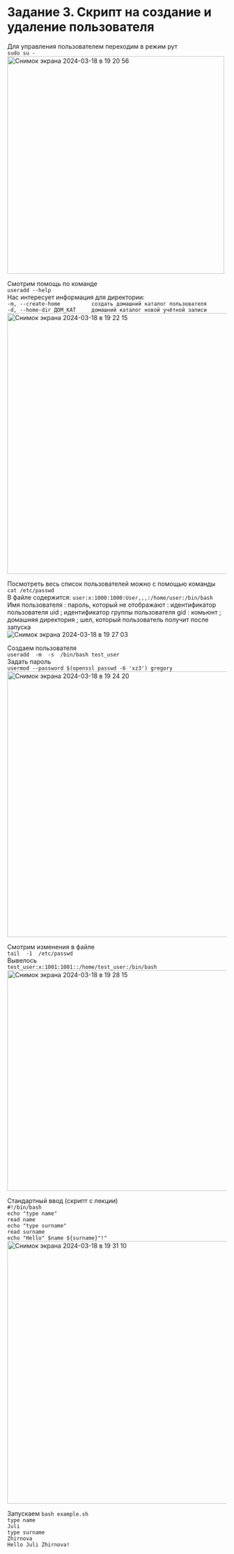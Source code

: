 # Задание 3. Скрипт на создание и удаление пользователя
Для управления пользователем переходим в режим рут    
`sudo su - `  
<img width="498" alt="Снимок экрана 2024-03-18 в 19 20 56" src="https://github.com/Katya6589/Semestr_6/assets/113089569/0700895b-bfbe-46f5-b43b-40581969e962">


Смотрим помощь по команде      
`useradd --help`      
Нас интересует информация для директории:       
`-m, --create-home         	создать домашний каталог пользователя`             
`-d, --home-dir ДОМ_КАТ    	домашний каталог новой учётной записи`   
<img width="597" alt="Снимок экрана 2024-03-18 в 19 22 15" src="https://github.com/Katya6589/Semestr_6/assets/113089569/f2e63203-a9b7-4968-859d-3458bd8bb43b">

Посмотреть весь список пользователей можно с помощью команды    
`cat /etc/passwd`     
В файле содержится: `user:x:1000:1000:User,,,:/home/user:/bin/bash`    
Имя пользователя : пароль, который не отображают : идентификатор пользователя uid ; идентификатор группы пользователя gid  : комьюнт ; домашняя директория ; шел, который пользователь получит после запуска   
![Снимок экрана 2024-03-18 в 19 27 03](https://github.com/Katya6589/Semestr_6/assets/113089569/4caa06ec-b537-435c-896a-fe42f660933c)


Создаем пользователя    
`useradd  -m  -s  /bin/bash test_user`    
Задать пароль    
`usermod --password $(openssl passwd -6 'xz3') gregory`    
<img width="608" alt="Снимок экрана 2024-03-18 в 19 24 20" src="https://github.com/Katya6589/Semestr_6/assets/113089569/873ec056-09a3-4225-bbd2-688fe612dbaa">



Смотрим изменения в файле   
`tail  -1  /etc/passwd`   
Вывелось   
`test_user:x:1001:1001::/home/test_user:/bin/bash `   
<img width="505" alt="Снимок экрана 2024-03-18 в 19 28 15" src="https://github.com/Katya6589/Semestr_6/assets/113089569/d2484d67-66a5-4e8e-a543-5e17bdac0d7d">

 
Стандартный ввод (скрипт с лекции)  
`#!/bin/bash`   
`echo "type name"`  
`read name`  
`echo "type surname"`  
`read surname`   
`echo "Hello" $name ${surname}"!"`  
<img width="601" alt="Снимок экрана 2024-03-18 в 19 31 10" src="https://github.com/Katya6589/Semestr_6/assets/113089569/a5057554-137d-4b68-91f3-e48707cb0d26">

Запускаем `bash example.sh`  
`type name`  
`Juli`  
`type surname`  
`Zhirnova`  
`Hello Juli Zhirnova!`  


